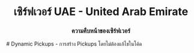 <h1 align="center">เซิร์ฟเวอร์ UAE - United Arab Emirate</h1>
<h3 align="center">ความคืบหน้าของเซิร์ฟเวอร์</h3>
# Dynamic Pickups
- การสร้าง Pickups โดยไม่ต้องแก้ไขในโค้ด
